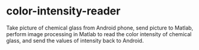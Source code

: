 # color-intensity-reader
Take picture of chemical glass from Android phone, send picture to Matlab, perform image processing in Matlab to read the color intensity of chemical glass, and send the values of intensity back to Android.


